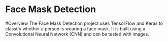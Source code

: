 # Face Mask Detection

#Overview
The Face Mask Detection project uses TensorFlow and Keras to classify whether a person is wearing a face mask. It is built using a Convolutional Neural Network (CNN) and can be tested with images.
